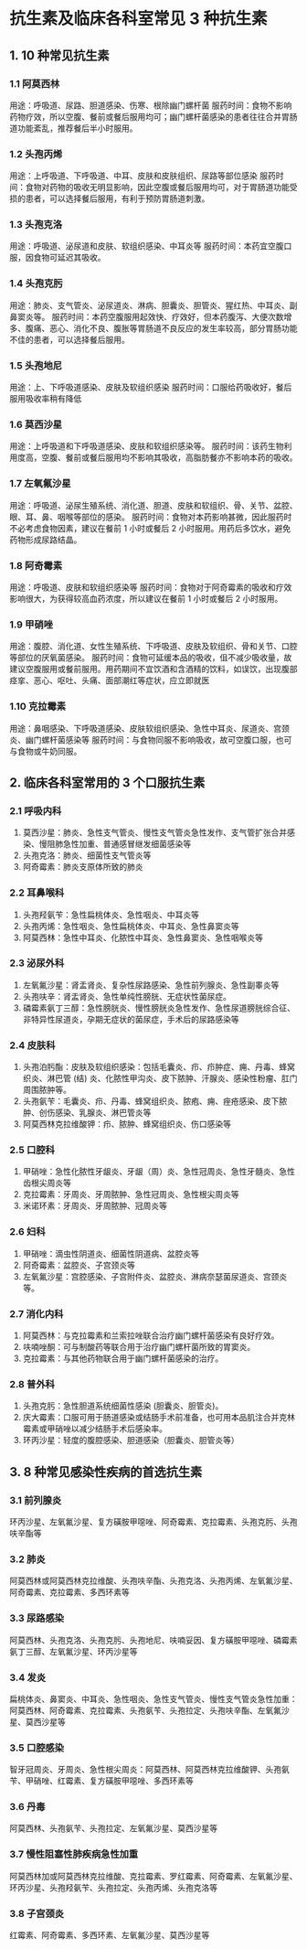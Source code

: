 # 抗生素及临床各科室常见 3 种抗生素

## 1. 10 种常见抗生素

### 1.1 阿莫西林

用途：呼吸道、尿路、胆道感染、伤寒、根除幽门螺杆菌
服药时间：食物不影响药物疗效，所以空腹、餐前或餐后服用均可；幽门螺杆菌感染的患者往往合并胃肠道功能紊乱，推荐餐后半小时服用。

### 1.2 头孢丙烯

用途：上呼吸道、下呼吸道、中耳、皮肤和皮肤组织、尿路等部位感染
服药时间：食物对药物的吸收无明显影响，因此空腹或餐后服用均可，对于胃肠道功能受损的患者，可以选择餐后服用，有利于预防胃肠道刺激。

### 1.3 头孢克洛

用途：呼吸道、泌尿道和皮肤、软组织感染、中耳炎等
服药时间：本药宜空腹口服，因食物可延迟其吸收。

### 1.4 头孢克肟

用途：肺炎、支气管炎、泌尿道炎、淋病、胆囊炎、胆管炎、猩红热、中耳炎、副鼻窦炎等。
服药时间：本药空腹服用起效快、疗效好，但本药腹泻、大便次数增多、腹痛、恶心、消化不良、腹胀等胃肠道不良反应的发生率较高，部分胃肠功能不佳的患者，可以选择餐后服用。

### 1.5 头孢地尼

用途：上、下呼吸道感染、皮肤及软组织感染
服药时间：口服给药吸收好，餐后服用吸收率稍有降低

### 1.6 莫西沙星

用途：上呼吸道和下呼吸道感染、皮肤和软组织感染等。
服药时间：该药生物利用度高，空腹、餐前或餐后服用均不影响其吸收，高脂肪餐亦不影响本药的吸收。

### 1.7 左氧氟沙星

用途：呼吸道、泌尿生殖系统、消化道、胆道、皮肤和软组织、骨、关节、盆腔、眼、耳、鼻、咽喉等部位的感染。
服药时间：食物对本药影响甚微，因此服药时不必考虑食物因素，建议在餐前 1 小时或餐后 2 小时服用。用药后多饮水，避免药物形成尿路结晶。

### 1.8 阿奇霉素

用途：呼吸道、皮肤和软组织感染等
服药时间：食物对于阿奇霉素的吸收和疗效影响很大，为获得较高血药浓度，所以建议在餐前 1 小时或餐后 2 小时服用。

### 1.9 甲硝唑

用途：腹腔、消化道、女性生殖系统、下呼吸道、皮肤及软组织、骨和关节、口腔等部位的厌氧菌感染。
服药时间：食物可延缓本品的吸收，伹不减少吸收量，故建议空腹服用或餐前服用。用药期间不宜饮酒和含酒精的饮料，如误饮，出现腹部痉挛、恶心、呕吐、头痛、面部潮红等症状，应立即就医

### 1.10 克拉霉素

用途：鼻咽感染、下呼吸道感染、皮肤软组织感染、急性中耳炎、尿道炎、宫颈炎、幽门螺杆菌感染等
服药时间：与食物同服不影响吸收，故可空腹口服，也可与食物或牛奶同服。

## 2. 临床各科室常用的 3 个口服抗生素

### 2.1 呼吸内科

1. 莫西沙星：肺炎、急性支气管炎、慢性支气管炎急性发作、支气管扩张合并感染、慢阻肺急性加重、普通感冒继发细菌感染等
2. 头孢克洛：肺炎、细菌性支气管炎等
3. 阿奇霉素：肺炎支原体所致的肺炎

### 2.2 耳鼻喉科

1. 头孢羟氨苄：急性扁桃体炎、急性咽炎、中耳炎等
2. 头孢丙烯：急性咽炎、急性扁桃体炎、中耳炎、急性鼻窦炎等
3. 阿莫西林：急性中耳炎、化脓性中耳炎、急性鼻窦炎、急性咽喉炎等

### 2.3 泌尿外科

1. 左氧氟沙星：肾盂肾炎、复杂性尿路感染、急性前列腺炎、急性副睾炎等
2. 头孢呋辛：肾盂肾炎、急性单纯性膀胱、无症状性菌尿症。
3. 磷霉素氨丁三醇：急性膀胱炎、慢性膀胱炎急性发作、急性尿道膀胱综合征、非特异性尿道炎，孕期无症状的菌尿症，手术后的尿路感染等

### 2.4 皮肤科

1. 头孢泊肟酯：皮肤及软组织感染：包括毛囊炎、疖、疖肿症、痈、丹毒、蜂窝织炎、淋巴管 (结) 炎、化脓性甲沟炎、皮下脓肿、汗腺炎、感染性粉瘤、肛门周围脓肿等。
2. 头孢氨苄：毛囊炎、疖、丹毒、蜂窝组织炎、脓疱、痈、痤疮感染、皮下脓肿、创伤感染、乳腺炎、淋巴管炎等
3. 阿莫西林克拉维酸钾：疖、脓肿、蜂窝组织炎、伤口感染等

### 2.5 口腔科

1. 甲硝唑：急性化脓性牙龈炎、牙龈（周）炎、急性冠周炎、急性牙髓炎、急性齿根尖周炎等
2. 克拉霉素：牙周炎、牙周脓肿、急性冠周炎、急性根尖周炎等
3. 米诺环素：牙周炎、牙周脓肿、冠周炎等

### 2.6 妇科

1. 甲硝唑：滴虫性阴道炎、细菌性阴道病、盆腔炎等
2. 阿奇霉素：盆腔炎、子宫颈炎等
3. 左氧氟沙星：宫腔感染、子宫附件炎、盆腔炎、淋病奈瑟菌尿道炎、宫颈炎等。

### 2.7 消化内科

1. 阿莫西林：与克拉霉素和兰索拉唑联合治疗幽门螺杆菌感染有良好疗效。
2. 呋喃唑酮：可与制酸药等联合用于治疗幽门螺杆菌所致的胃窦炎。
3. 克拉霉素：与其他药物联合用于幽门螺杆菌感染的治疗。

### 2.8 普外科

1. 头孢克肟：急性胆道系统细菌性感染 (胆囊炎、胆管炎)。
2. 庆大霉素：口服可用于肠道感染或结肠手术前准备，也可用本品肌注合并克林霉素或甲硝唑以减少结肠手术后感染率。
3. 环丙沙星：轻度的腹腔感染、胆道感染（胆囊炎、胆管炎等）

## 3. 8 种常见感染性疾病的首选抗生素

### 3.1 前列腺炎

环丙沙星、左氧氟沙星、复方磺胺甲噁唑、阿奇霉素、克拉霉素、头孢克肟、头孢呋辛酯等

### 3.2 肺炎

阿莫西林或阿莫西林克拉维酸、头孢呋辛酯、头孢克洛、头孢丙烯、左氧氟沙星、阿奇霉素、克拉霉素、多西环素等

### 3.3 尿路感染

阿莫西林、头孢克洛、头孢克肟、头孢地尼、呋喃妥因、复方磺胺甲噁唑、磷霉素氨丁三醇、左氧氟沙星、环丙沙星等

### 3.4 发炎

扁桃体炎、鼻窦炎、中耳炎、急性咽炎、急性支气管炎、慢性支气管炎急性加重：阿莫西林、阿奇霉素、克拉霉素、头孢氨苄、头孢拉定、头孢呋辛酯、左氧氟沙星、莫西沙星等

### 3.5 口腔感染

智牙冠周炎、牙周炎、急性根尖周炎：阿莫西林、阿莫西林克拉维酸钾、头孢氨苄、甲硝唑、红霉素、复方磺胺甲噁唑、多西环素等

### 3.6 丹毒

阿莫西林、头孢氨苄、头孢拉定、左氧氟沙星、莫西沙星等

### 3.7 慢性阻塞性肺疾病急性加重

阿莫西林加或阿莫西林克拉维酸、克拉霉素、罗红霉素、阿奇霉素、左氧氟沙星、环丙沙星、头孢羟氨苄、头孢拉定、头孢丙烯、头孢克洛等

### 3.8 子宫颈炎

红霉素、阿奇霉素、多西环素、左氧氟沙星、莫西沙星等
